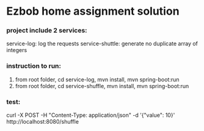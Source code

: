 # Ezbob home assignment solution

### project include 2 services:
service-log: log the requests
service-shuttle: generate no duplicate array of integers

### instruction to run:
 1. from root folder, cd service-log, mvn install, mvn spring-boot:run 
 2. from root folder, cd service-shuffle, mvn install, mvn spring-boot:run

### test:
curl -X POST -H "Content-Type: application/json" -d '{"value": 10}' http://localhost:8080/shuffle



